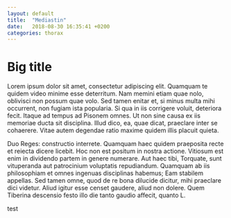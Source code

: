 ```yaml
---
layout: default
title:  "Mediastin"
date:   2018-08-30 16:35:41 +0200
categories: thorax
---
```


# Big title

Lorem ipsum dolor sit amet, consectetur adipiscing elit. Quamquam te quidem video minime esse deterritum. Nam memini etiam quae nolo, oblivisci non possum quae volo. Sed tamen enitar et, si minus multa mihi occurrent, non fugiam ista popularia. Si qua in iis corrigere voluit, deteriora fecit. Itaque ad tempus ad Pisonem omnes. Ut non sine causa ex iis memoriae ducta sit disciplina. Illud dico, ea, quae dicat, praeclare inter se cohaerere. Vitae autem degendae ratio maxime quidem illis placuit quieta. 

Duo Reges: constructio interrete. Quamquam haec quidem praeposita recte et reiecta dicere licebit. Hoc non est positum in nostra actione. Vitiosum est enim in dividendo partem in genere numerare. Aut haec tibi, Torquate, sunt vituperanda aut patrocinium voluptatis repudiandum. Quamquam ab iis philosophiam et omnes ingenuas disciplinas habemus; Eam stabilem appellas. Sed tamen omne, quod de re bona dilucide dicitur, mihi praeclare dici videtur. Aliud igitur esse censet gaudere, aliud non dolere. Quem Tiberina descensio festo illo die tanto gaudio affecit, quanto L.

test
